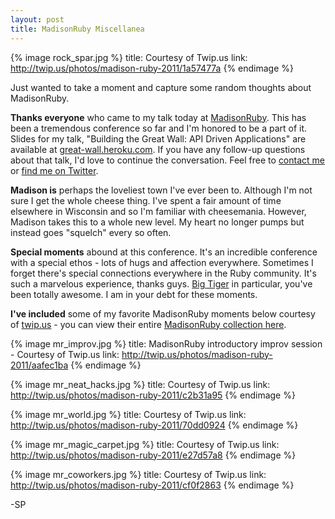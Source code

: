 ```yaml
---
layout: post
title: MadisonRuby Miscellanea
---
```


{% image rock_spar.jpg %}
  title: Courtesy of Twip.us
  link: http://twip.us/photos/madison-ruby-2011/1a57477a
{% endimage %}

Just wanted to take a moment and capture some random thoughts about MadisonRuby.

**Thanks everyone** who came to my talk today at [MadisonRuby](http://madisonruby.org). This has been a tremendous conference so far and I'm honored to be a part of it. Slides for my talk, "Building the Great Wall: API Driven Applications" are available at [great-wall.heroku.com](http://great-wall.heroku.com). If you have any follow-up questions about that talk, I'd love to continue the conversation. Feel free to [contact me](/contact) or [find me on Twitter](http://twitter.com/citizenparker).

**Madison is** perhaps the loveliest town I've ever been to. Although I'm not sure I get the whole cheese thing. I've spent a fair amount of time elsewhere in Wisconsin and so I'm familiar with cheesemania. However, Madison takes this to a whole new level. My heart no longer pumps but instead goes "squelch" every so often.

**Special moments** abound at this conference. It's an incredible conference with a special ethos - lots of hugs and affection everywhere. Sometimes I forget there's special connections everywhere in the Ruby community.  It's such a marvelous experience, thanks guys. [Big Tiger](http://twitter.com/#!/jremsikjr) in particular, you've been totally awesome. I am in your debt for these moments.

**I've included** some of my favorite MadisonRuby moments below courtesy of [twip.us](http://twip.us) - you can view their entire [MadisonRuby collection here](http://twip.us/madison-ruby-2011).

{% image mr_improv.jpg %}
  title: MadisonRuby introductory improv session - Courtesy of Twip.us
  link: http://twip.us/photos/madison-ruby-2011/aafec1ba
{% endimage %}

{% image mr_neat_hacks.jpg %}
  title: Courtesy of Twip.us
  link: http://twip.us/photos/madison-ruby-2011/c2b31a95
{% endimage %}

{% image mr_world.jpg %}
  title: Courtesy of Twip.us
  link: http://twip.us/photos/madison-ruby-2011/70dd0924
{% endimage %}

{% image mr_magic_carpet.jpg %}
  title: Courtesy of Twip.us
  link: http://twip.us/photos/madison-ruby-2011/e27d57a8
{% endimage %}

{% image mr_coworkers.jpg %}
  title: Courtesy of Twip.us
  link: http://twip.us/photos/madison-ruby-2011/cf0f2863
{% endimage %}

-SP